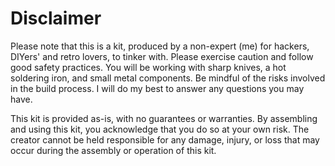 # Disclaimer

Please note that this is a kit, produced by a non-expert (me) for hackers, DIYers' and retro lovers, to tinker with. Please exercise caution and follow good safety practices. You will be working with sharp knives, a hot soldering iron, and small metal components. Be mindful of the risks involved in the build process. I will do my best to answer any questions you may have.

This kit is provided as-is, with no guarantees or warranties. By assembling and using this kit, you acknowledge that you do so at your own risk. The creator cannot be held responsible for any damage, injury, or loss that may occur during the assembly or operation of this kit.
